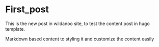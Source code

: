 # First_post


This is the new post in wildanoo site, to test the content post in hugo template.

Markdown based content to styling it and customize the content easily

